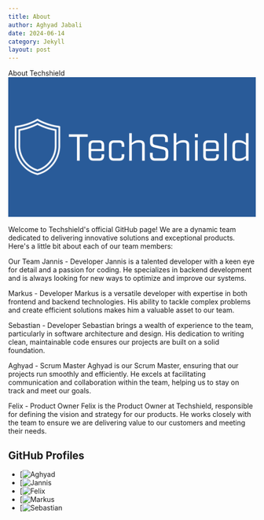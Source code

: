 ```yaml
---
title: About
author: Aghyad Jabali
date: 2024-06-14
category: Jekyll
layout: post
---
```

About Techshield  ![Techshield ](Logo.png)

Welcome to Techshield's official GitHub page! We are a dynamic team dedicated to delivering innovative solutions and exceptional products. Here's a little bit about each of our team members:

Our Team
Jannis - Developer
Jannis is a talented developer with a keen eye for detail and a passion for coding. He specializes in backend development and is always looking for new ways to optimize and improve our systems.

Markus - Developer
Markus is a versatile developer with expertise in both frontend and backend technologies. His ability to tackle complex problems and create efficient solutions makes him a valuable asset to our team.

Sebastian - Developer
Sebastian brings a wealth of experience to the team, particularly in software architecture and design. His dedication to writing clean, maintainable code ensures our projects are built on a solid foundation.

Aghyad - Scrum Master
Aghyad is our Scrum Master, ensuring that our projects run smoothly and efficiently. He excels at facilitating communication and collaboration within the team, helping us to stay on track and meet our goals.

Felix - Product Owner
Felix is the Product Owner at Techshield, responsible for defining the vision and strategy for our products. He works closely with the team to ensure we are delivering value to our customers and meeting their needs.


## GitHub Profiles

- [![Aghyad](https://github.com/OnkelDe)
- [![Jannis](https://github.com/yenkkes)
- [![Felix]()
- [![Markus](https://github.com/markus-gruppe-e)
- [![Sebastian](https://github.com/Eisberch)









